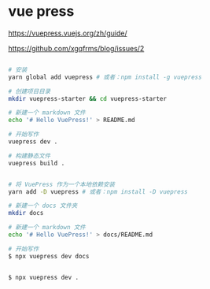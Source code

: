 # vue press

https://vuepress.vuejs.org/zh/guide/

https://github.com/xgqfrms/blog/issues/2


```sh

# 安装
yarn global add vuepress # 或者：npm install -g vuepress

# 创建项目目录
mkdir vuepress-starter && cd vuepress-starter

# 新建一个 markdown 文件
echo '# Hello VuePress!' > README.md

# 开始写作
vuepress dev .

# 构建静态文件
vuepress build .

```

```sh

# 将 VuePress 作为一个本地依赖安装
yarn add -D vuepress # 或者：npm install -D vuepress

# 新建一个 docs 文件夹
mkdir docs

# 新建一个 markdown 文件
echo '# Hello VuePress!' > docs/README.md

# 开始写作
$ npx vuepress dev docs

```

```sh

$ npx vuepress dev .

```
